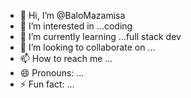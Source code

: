 - 👋 Hi, I’m @BaloMazamisa
- 👀 I’m interested in ...coding
- 🌱 I’m currently learning ...full stack dev
- 💞️ I’m looking to collaborate on ...
- 📫 How to reach me ...
- 😄 Pronouns: ...
- ⚡ Fun fact: ...

<!---
BaloMazamisa/BaloMazamisa is a ✨ special ✨ repository because its `README.md` (this file) appears on your GitHub profile.
You can click the Preview link to take a look at your changes.
--->
